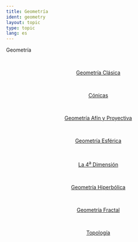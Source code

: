 ```yaml
---
title: Geometría
ident: geometry
layout: topic
type: topic
lang: es
---
```


Geometría

<div style="position: relative;" align="center">

<a style="padding: 20px;" href="/subjects/{{page.lang}}/classical_geometry.html"><p class="subject classical_geometry">Geometría Clásica</p></a>
<a style="padding: 20px;" href="/subjects/{{page.lang}}/conics.html"><p class="subject conics">Cónicas</p></a>
<a style="padding: 20px;" href="/subjects/{{page.lang}}/affine_projective_geometry.html"><p class="subject affine_projective_geometry">Geometría Afín y Proyectiva</p></a>
<a style="padding: 20px;" href="/subjects/{{page.lang}}/spherical_geometry.html"><p class="subject spherical_geometry">Geometría Esférica</p></a>
<a style="padding: 20px;" href="/subjects/{{page.lang}}/the_4_dimension.html"><p class="subject the_4_dimension">La 4<sup>a</sup> Dimensión</p></a>
<a style="padding: 20px;" href="/subjects/{{page.lang}}/hyperbolic_geometry.html"><p class="subject hyperbolic_geometry">Geometría Hiperbólica</p></a>
<a style="padding: 20px;" href="/subjects/{{page.lang}}/fractal_geometry.html"><p class="subject fractal_geometry">Geometría Fractal</p></a>
<a style="padding: 20px;" href="/subjects/{{page.lang}}/topology.html"><p class="subject topology">Topología</p></a>

</div>

